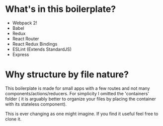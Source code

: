 # What's in this boilerplate?

  - Webpack 2!
  - Babel
  - Redux
  - React Router
  - React Redux Bindings
  - ESLint (Extends StandardJS)
  - Express

# Why structure by file nature?

This boilerplate is made for small apps with a few routes and not many
components/actions/reducers. For simplicity I omitted the 'containers' folder (
it is arguably better to organize your files by placing the container with its
stateless component).

This is ever changing as one might imagine. If you find it useful feel free to
clone it.
